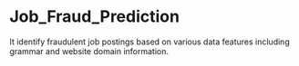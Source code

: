 # Job_Fraud_Prediction

It identify fraudulent job postings based on various data features including grammar and website domain information. 
